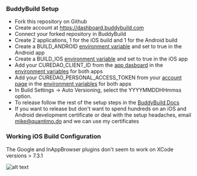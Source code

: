 ### BuddyBuild Setup

- Fork this repository on Github
- Create account at https://dashboard.buddybuild.com
- Connect your forked repository in BuddyBuild
- Create 2 applications, 1 for the iOS build and 1 for the Android build
- Create a BUILD_ANDROID [environment variable](http://docs.buddybuild.com/docs/environment-variables) and set to true in the Android app
- Create a BUILD_IOS [environment variable](http://docs.buddybuild.com/docs/environment-variables) and set to true in the iOS app
- Add your CUREDAO_CLIENT_ID from the [app dasboard](https://api.curedao.org/api/v2/apps) in the [environment variables](http://docs.buddybuild.com/docs/environment-variables) for both apps
- Add your CUREDAO_PERSONAL_ACCESS_TOKEN from your [account page](https://api.curedao.org/api/v2/account) in the [environment variables](http://docs.buddybuild.com/docs/environment-variables) for both apps
- In Build Settings -> Auto Versioning, select the YYYYMMDDHHmmss option.
- To release follow the rest of the setup steps in the [BuddyBuild Docs](http://docs.buddybuild.com/docs)
- If you want to release but don't want to spend hundreds on an iOS and Android development certificate or deal with the setup headaches, email mike@quantimo.do and we can use my certificates

### Working iOS Build Configuration

The Google and InAppBrowser plugins don't seem to work on XCode versions > 7.3.1

![alt text](https://image.prntscr.com/image/3U-Zfi1ZSTiOJlqwgjMZlg.png "Working iOS Build Configuration")
